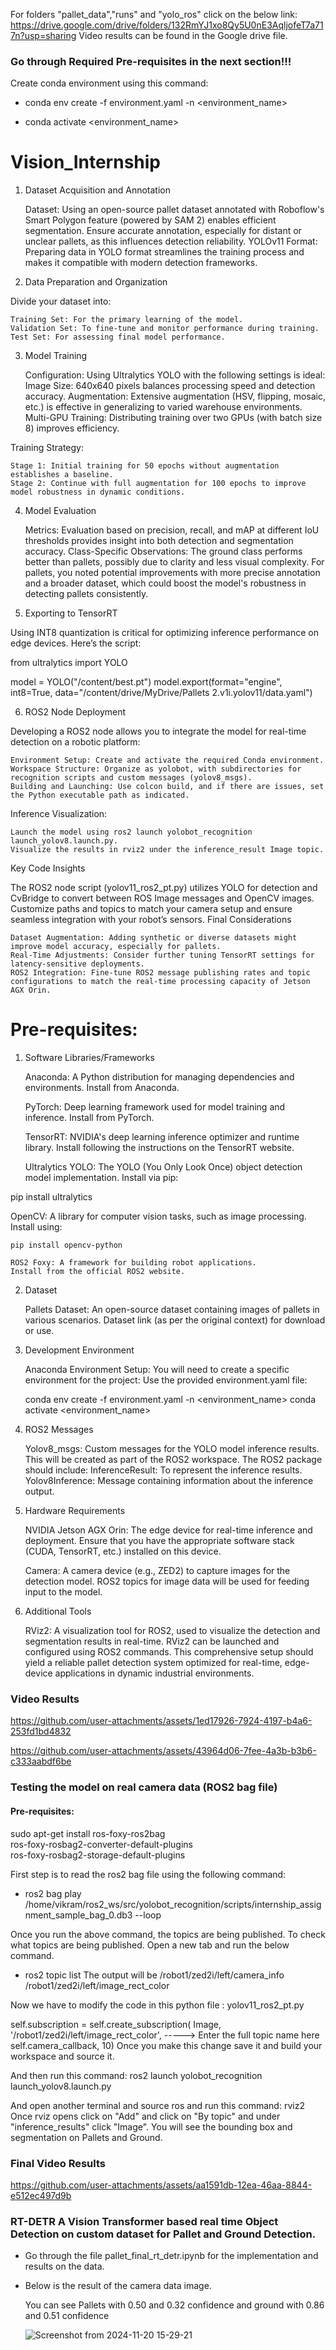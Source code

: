 For folders "pallet_data","runs" and "yolo_ros" click on the below link:
https://drive.google.com/drive/folders/132RmYJ1xo8Qy5U0nE3AqljofeT7a717n?usp=sharing
Video results can be found in the Google drive file.

### Go through Required Pre-requisites in the next section!!!

Create conda environment using this command:

- conda env create -f environment.yaml -n <environment_name>

- conda activate <environment_name>


# Vision_Internship

1. Dataset Acquisition and Annotation

    Dataset: Using an open-source pallet dataset annotated with Roboflow's Smart Polygon feature (powered by SAM 2) enables efficient segmentation. Ensure accurate annotation, especially for distant or unclear pallets, as this influences detection reliability.
    YOLOv11 Format: Preparing data in YOLO format streamlines the training process and makes it compatible with modern detection frameworks.

2. Data Preparation and Organization

Divide your dataset into:

    Training Set: For the primary learning of the model.
    Validation Set: To fine-tune and monitor performance during training.
    Test Set: For assessing final model performance.

3. Model Training

    Configuration: Using Ultralytics YOLO with the following settings is ideal:
        Image Size: 640x640 pixels balances processing speed and detection accuracy.
        Augmentation: Extensive augmentation (HSV, flipping, mosaic, etc.) is effective in generalizing to varied warehouse environments.
        Multi-GPU Training: Distributing training over two GPUs (with batch size 8) improves efficiency.

Training Strategy:

    Stage 1: Initial training for 50 epochs without augmentation establishes a baseline.
    Stage 2: Continue with full augmentation for 100 epochs to improve model robustness in dynamic conditions.

4. Model Evaluation

    Metrics: Evaluation based on precision, recall, and mAP at different IoU thresholds provides insight into both detection and segmentation accuracy.
    Class-Specific Observations:
        The ground class performs better than pallets, possibly due to clarity and less visual complexity.
        For pallets, you noted potential improvements with more precise annotation and a broader dataset, which could boost the model's robustness in detecting pallets consistently.

5. Exporting to TensorRT

Using INT8 quantization is critical for optimizing inference performance on edge devices. Here’s the script:

from ultralytics import YOLO

model = YOLO("/content/best.pt")
model.export(format="engine", int8=True, data="/content/drive/MyDrive/Pallets 2.v1i.yolov11/data.yaml")

6. ROS2 Node Deployment

Developing a ROS2 node allows you to integrate the model for real-time detection on a robotic platform:

    Environment Setup: Create and activate the required Conda environment.
    Workspace Structure: Organize as yolobot, with subdirectories for recognition scripts and custom messages (yolov8_msgs).
    Building and Launching: Use colcon build, and if there are issues, set the Python executable path as indicated.

Inference Visualization:

    Launch the model using ros2 launch yolobot_recognition launch_yolov8.launch.py.
    Visualize the results in rviz2 under the inference_result Image topic.

Key Code Insights

The ROS2 node script (yolov11_ros2_pt.py) utilizes YOLO for detection and CvBridge to convert between ROS Image messages and OpenCV images. Customize paths and topics to match your camera setup and ensure seamless integration with your robot’s sensors.
Final Considerations

    Dataset Augmentation: Adding synthetic or diverse datasets might improve model accuracy, especially for pallets.
    Real-Time Adjustments: Consider further tuning TensorRT settings for latency-sensitive deployments.
    ROS2 Integration: Fine-tune ROS2 message publishing rates and topic configurations to match the real-time processing capacity of Jetson AGX Orin.



# Pre-requisites: 

1. Software Libraries/Frameworks

    Anaconda: A Python distribution for managing dependencies and environments.
    Install from Anaconda.

    PyTorch: Deep learning framework used for model training and inference.
    Install from PyTorch.

    TensorRT: NVIDIA's deep learning inference optimizer and runtime library.
    Install following the instructions on the TensorRT website.

    Ultralytics YOLO: The YOLO (You Only Look Once) object detection model implementation.
    Install via pip:

pip install ultralytics

OpenCV: A library for computer vision tasks, such as image processing.
Install using:

    pip install opencv-python

    ROS2 Foxy: A framework for building robot applications.
    Install from the official ROS2 website.

2. Dataset

    Pallets Dataset: An open-source dataset containing images of pallets in various scenarios. Dataset link (as per the original context) for download or use.

3. Development Environment

    Anaconda Environment Setup: You will need to create a specific environment for the project:
        Use the provided environment.yaml file:

    conda env create -f environment.yaml -n <environment_name>
    conda activate <environment_name>

4. ROS2 Messages

    Yolov8_msgs: Custom messages for the YOLO model inference results. This will be created as part of the ROS2 workspace. The ROS2 package should include:
        InferenceResult: To represent the inference results.
        Yolov8Inference: Message containing information about the inference output.

5. Hardware Requirements

    NVIDIA Jetson AGX Orin: The edge device for real-time inference and deployment.
    Ensure that you have the appropriate software stack (CUDA, TensorRT, etc.) installed on this device.

    Camera: A camera device (e.g., ZED2) to capture images for the detection model. ROS2 topics for image data will be used for feeding input to the model.

6. Additional Tools

    RViz2: A visualization tool for ROS2, used to visualize the detection and segmentation results in real-time. RViz2 can be launched and configured using ROS2 commands.
   This comprehensive setup should yield a reliable pallet detection system optimized for real-time, edge-device applications in dynamic industrial environments.

### Video Results

https://github.com/user-attachments/assets/1ed17926-7924-4197-b4a6-253fd1bd4832


https://github.com/user-attachments/assets/43964d06-7fee-4a3b-b3b6-c333aabdf6be


### Testing the model on real camera data (ROS2 bag file)

#### Pre-requisites:
sudo apt-get install ros-foxy-ros2bag \
                     ros-foxy-rosbag2-converter-default-plugins \
                     ros-foxy-rosbag2-storage-default-plugins


First step is to read the ros2 bag file using the following command:
- ros2 bag play /home/vikram/ros2_ws/src/yolobot_recognition/scripts/internship_assignment_sample_bag_0.db3  --loop
  
Once you run the above command, the topics are being published. To check what topics are being published. Open a new tab and run the below command.

- ros2 topic list
The output will be
/robot1/zed2i/left/camera_info
/robot1/zed2i/left/image_rect_color

Now we have to modify the code in this python file :
yolov11_ros2_pt.py

self.subscription = self.create_subscription(
            Image,
            '/robot1/zed2i/left/image_rect_color',  -----> Enter the full topic name here
            self.camera_callback,
            10)
Once you make this change save it and build your workspace and source it. 

And then run this command:
ros2 launch yolobot_recognition launch_yolov8.launch.py

And open another terminal and source ros and run this command:
rviz2
Once rviz opens click on "Add" and click on "By topic" and under "inference_results" click "Image". You will see the bounding box and segmentation on Pallets and Ground. 

### Final Video Results
https://github.com/user-attachments/assets/aa1591db-12ea-46aa-8844-e512ec497d9b

### RT-DETR A Vision Transformer based real time Object Detection on custom dataset for Pallet and Ground Detection.

- Go through the file pallet_final_rt_detr.ipynb for the implementation and results on the data.
- Below is the result of the camera data image.

  You can see Pallets with 0.50 and 0.32 confidence and ground with 0.86 and 0.51 confidence 

  ![Screenshot from 2024-11-20 15-29-21](https://github.com/user-attachments/assets/2693fc91-ea8b-41de-8b96-bdd10f1dc25a)



